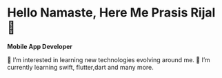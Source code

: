 <H1> Hello Namaste, Here Me Prasis Rijal 👋 </H1>
<p><b>Mobile App Developer </p></b>
👀 I’m interested in learning new technologies evolving around me.
🌱 I’m currently learning swift, flutter,dart and many more.

<!-- <img align="right" src="https://github-readme-stats.vercel.app/api/top-langs/?username=prasis-rijal"> -->

